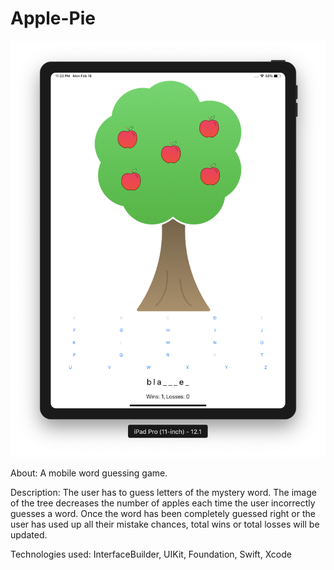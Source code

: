 # Apple-Pie

![ScreenShot](https://github.com/Sagarcia25/Apple-Pie/blob/master/TreeG.png)

About: A mobile word guessing game.

Description: The user has to guess letters of the mystery word. The image of the tree decreases the number of apples each time
the user incorrectly guesses a word. Once the word has been completely guessed right or the user has used up all their mistake
chances, total wins or total losses will be updated.

Technologies used: InterfaceBuilder, UIKit, Foundation, Swift, Xcode
